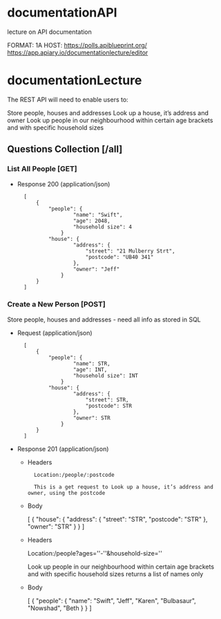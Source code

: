 # documentationAPI
lecture on API documentation


FORMAT: 1A
HOST: https://polls.apiblueprint.org/
https://app.apiary.io/documentationlecture/editor

# documentationLecture

The REST API will need to enable users to:

Store people, houses and addresses
Look up a house, it’s address and owner
Look up people in our neighbourhood within certain age brackets and with specific household sizes

## Questions Collection [/all]

### List All People [GET]

+ Response 200 (application/json)

        [
            {
                "people": {
                        "name": "Swift",
                        "age": 2048,
                        "household size": 4
                    }
                "house": {
                        "address": {
                            "street": "21 Mulberry Strt",
                            "postcode": "UB40 341"
                        },
                        "owner": "Jeff"
                    }
            }
        ]

### Create a New Person [POST]

Store people, houses and addresses - need all info as stored in SQL

+ Request (application/json)

        [
            {
                "people": {
                        "name": STR,
                        "age": INT,
                        "household size": INT
                    }
                "house": {
                        "address": {
                            "street": STR,
                            "postcode": STR
                        },
                        "owner": STR
                    }
            }
        ]

+ Response 201 (application/json)

    + Headers

            Location:/people/:postcode
            
            This is a get request to Look up a house, it’s address and owner, using the postcode

    + Body

        [
            {
                "house": {
                        "address": {
                            "street": "STR",
                            "postcode": "STR"
                        },
                        "owner": "STR"
                    }
            }
        ]
        
        
    + Headers   
    
        Location:/people?ages=''-''&household-size=''
        
        Look up people in our neighbourhood within certain age brackets and with specific household sizes
        returns a list of names only
        
    + Body
    
    
    
        [
            {
                "people": {
                        "name": "Swift", "Jeff", "Karen", "Bulbasaur", "Nowshad", "Beth
                        }
            }
        ]
                        
    
    
    
    
                        
    
    
    
    
    
    
